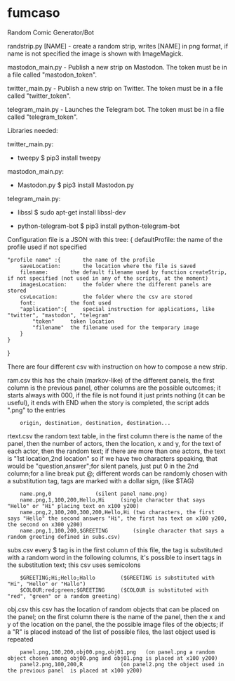 # fumcaso
Random Comic Generator/Bot

randstrip.py [NAME] - create a random strip, writes [NAME] in png format, if name is not specified the image is shown with ImageMagick.

mastodon_main.py - Publish a new strip on Mastodon. The token must be in a file called "mastodon_token".

twitter_main.py - Publish a new strip on Twitter. The token must be in a file called "twitter_token".

telegram_main.py - Launches the Telegram bot. The token must be in a file called "telegram_token".


Libraries needed: 

twitter_main.py: 
- tweepy
  $ pip3 install tweepy

mastodon_main.py:
- Mastodon.py
  $ pip3 install Mastodon.py
  
telegram_main.py:
- libssl
  $ sudo apt-get install libssl-dev

- python-telegram-bot 
  $ pip3 install python-telegram-bot

Configuration file is a JSON with this tree:
{
	defaultProfile: 		the name of the profile used if not specified

	"profile name" :{		the name of the profile
		saveLocation: 		the location where the file is saved
		filename:		the default filename used by function createStrip, if not specified (not used in any of the scripts, at the moment)
		imagesLocation:		the folder where the different panels are stored
		csvLocation:		the folder where the csv are stored
		font:			the font used
		"application":{ 	special instruction for applications, like "twitter", "mastodon", "telegram"
			"token"		token location
			"filename"	the filename used for the temporary image
		}
	}
}

There are four different csv with instruction on how to compose a new strip.

ram.csv		this has the chain (markov-like) of the different panels, the first column is the previous panel, other columns are the possible outcomes;
		it starts always with 000, if the file is not found it just prints nothing (it can be useful), it ends with END
		when the story is completed, the script adds ".png" to the entries
		
		origin,	destination, destination, destination...

rtext.csv	the random text table, in the first column there is the name of the panel, then the number of actors, then the location, x and y, for the
		text of each actor, then the random text; if there are more than one actors, the text is "1st location,2nd location" so if we have two
		characters speaking, that would be "question,answer";for silent panels, just put 0 in the 2nd column;for a line break put @; different
	 	words can be randomly chosen with a substitution tag, tags are marked with a dollar sign, (like $TAG)
		
		name.png,0 				(silent panel name.png)
		name.png,1,100,200,Hello,Hi		(single character that says "Hello" or "Hi" placing text on x100 y200)
		name.png,2,100,200,300,200,Hello,Hi	(two characters, the first says "Hello" the second answers "Hi", the first has text on x100 y200, the second on x300 y200)
		name.png,1,100,200,$GREETING		(single character that says a random greeting defined in subs.csv)

subs.csv	every $ tag is in the first column of this file, the tag is substituted with a random word in the following columns, it's possible to insert
		tags in the substitution text; this csv uses semicolons
		
		$GREETING;Hi;Hello;Hallo		($GREETING is substituted with "Hi", "Hello" or "Hallo")
		$COLOUR;red;green;$GREETING		($COLOUR is substituted with "red", "green" or a random greeting)

obj.csv		this csv has the location of random objects that can be placed on the panel; on the first column there is the name of the panel, then the x
		and y of the location on the panel, the the possible image files of the objects; if a "R" is placed instead of the list of possible files,
		the last object used is repeated
		
		panel.png,100,200,obj00.png,obj01.png	(on panel.png a random object chosen among obj00.png and obj01.png is placed at x100 y200)
		panel2.png,100,200,R			(on panel2.png the object used in the previous panel  is placed at x100 y200)
